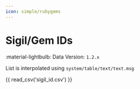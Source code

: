 ```yaml
---
icon: simple/rubygems
---
```


# Sigil/Gem IDs

:material-lightbulb: Data Version: `1.2.x`

List is interpolated using `system/table/text/text.msg`

{{ read_csv('sigil_id.csv') }}